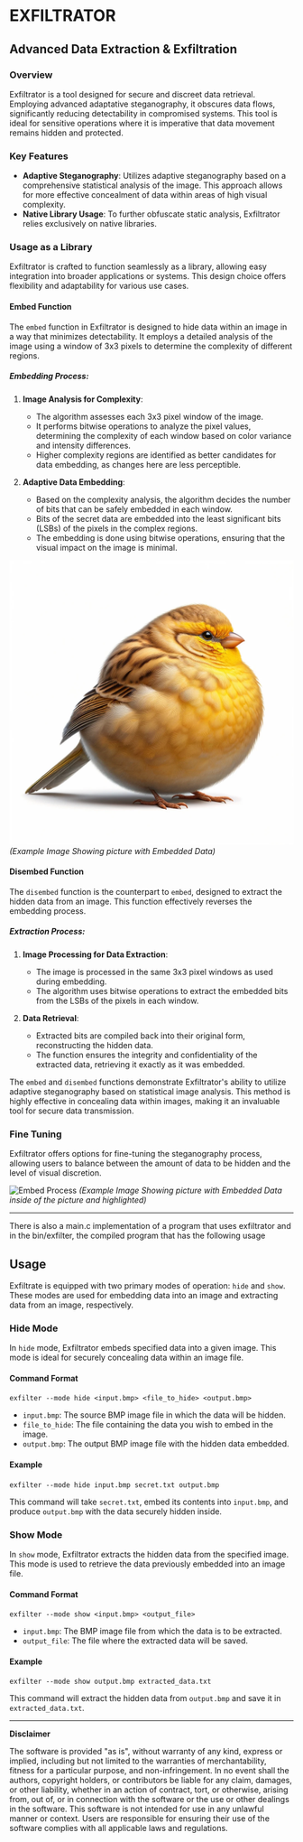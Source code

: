 # EXFILTRATOR
## Advanced Data Extraction & Exfiltration

### Overview
Exfiltrator is a tool designed for secure and discreet data retrieval. Employing advanced adaptative steganography, it obscures data flows, significantly reducing detectability in compromised systems. This tool is ideal for sensitive operations where it is imperative that data movement remains hidden and protected.

### Key Features
- **Adaptive Steganography**: Utilizes adaptive steganography based on a comprehensive statistical analysis of the image. This approach allows for more effective concealment of data within areas of high visual complexity.
- **Native Library Usage**: To further obfuscate static analysis, Exfiltrator relies exclusively on native libraries.

### Usage as a Library
Exfiltrator is crafted to function seamlessly as a library, allowing easy integration into broader applications or systems. This design choice offers flexibility and adaptability for various use cases.

#### Embed Function

The `embed` function in Exfiltrator is designed to hide data within an image in a way that minimizes detectability. It employs a detailed analysis of the image using a window of 3x3 pixels to determine the complexity of different regions.

##### Embedding Process:

1. **Image Analysis for Complexity**:
    - The algorithm assesses each 3x3 pixel window of the image.
    - It performs bitwise operations to analyze the pixel values, determining the complexity of each window based on color variance and intensity differences.
    - Higher complexity regions are identified as better candidates for data embedding, as changes here are less perceptible.

2. **Adaptive Data Embedding**:
    - Based on the complexity analysis, the algorithm decides the number of bits that can be safely embedded in each window.
    - Bits of the secret data are embedded into the least significant bits (LSBs) of the pixels in the complex regions.
    - The embedding is done using bitwise operations, ensuring that the visual impact on the image is minimal.

![Embed Process](output/canary_bin.bmp)  *(Example Image Showing picture with Embedded Data)*

#### Disembed Function

The `disembed` function is the counterpart to `embed`, designed to extract the hidden data from an image. This function effectively reverses the embedding process.

##### Extraction Process:

1. **Image Processing for Data Extraction**:
    - The image is processed in the same 3x3 pixel windows as used during embedding.
    - The algorithm uses bitwise operations to extract the embedded bits from the LSBs of the pixels in each window.

2. **Data Retrieval**:
    - Extracted bits are compiled back into their original form, reconstructing the hidden data.
    - The function ensures the integrity and confidentiality of the extracted data, retrieving it exactly as it was embedded.

The `embed` and `disembed` functions demonstrate Exfiltrator's ability to utilize adaptive steganography based on statistical image analysis. This method is highly effective in concealing data within images, making it an invaluable tool for secure data transmission.

### Fine Tuning
Exfiltrator offers options for fine-tuning the steganography process, allowing users to balance between the amount of data to be hidden and the level of visual discretion.

![Embed Process](output/canary_diff.bmp)  *(Example Image Showing picture with Embedded Data inside of the picture and highlighted)*



---

There is also a main.c implementation of a program that uses exfiltrator and in the bin/exfilter, the compiled program that has the following usage

## Usage

Exfiltrate is equipped with two primary modes of operation: `hide` and `show`. These modes are used for embedding data into an image and extracting data from an image, respectively.

### Hide Mode

In `hide` mode, Exfiltrator embeds specified data into a given image. This mode is ideal for securely concealing data within an image file.

#### Command Format
```
exfilter --mode hide <input.bmp> <file_to_hide> <output.bmp>
```

- `input.bmp`: The source BMP image file in which the data will be hidden.
- `file_to_hide`: The file containing the data you wish to embed in the image.
- `output.bmp`: The output BMP image file with the hidden data embedded.

#### Example
```
exfilter --mode hide input.bmp secret.txt output.bmp
```

This command will take `secret.txt`, embed its contents into `input.bmp`, and produce `output.bmp` with the data securely hidden inside.

### Show Mode

In `show` mode, Exfiltrator extracts the hidden data from the specified image. This mode is used to retrieve the data previously embedded into an image file.

#### Command Format
```
exfilter --mode show <input.bmp> <output_file>
```

- `input.bmp`: The BMP image file from which the data is to be extracted.
- `output_file`: The file where the extracted data will be saved.

#### Example
```
exfilter --mode show output.bmp extracted_data.txt
```

This command will extract the hidden data from `output.bmp` and save it in `extracted_data.txt`.

---


**Disclaimer**

The software is provided "as is", without warranty of any kind, express or implied, including but not limited to the warranties of merchantability, fitness for a particular purpose, and non-infringement. In no event shall the authors, copyright holders, or contributors be liable for any claim, damages, or other liability, whether in an action of contract, tort, or otherwise, arising from, out of, or in connection with the software or the use or other dealings in the software. This software is not intended for use in any unlawful manner or context. Users are responsible for ensuring their use of the software complies with all applicable laws and regulations.

